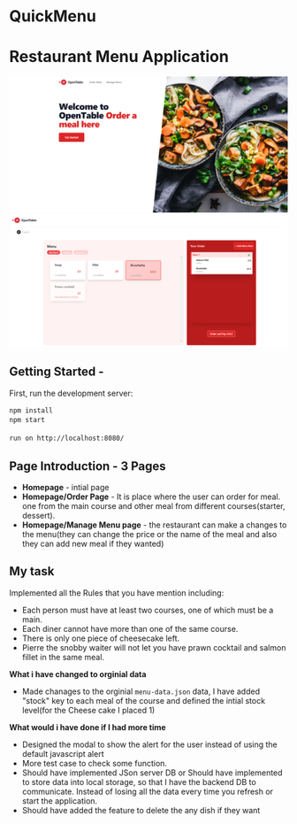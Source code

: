 # QuickMenu
Restaurant Menu Application
====================================
![alt text](https://github.com/suthankumar/QuickMenu/blob/main/homepage.PNG?raw=true)
![alt text](https://github.com/suthankumar/QuickMenu/blob/main/order.PNG?raw=true)
## Getting Started - 

First, run the development server:

```bash
npm install
npm start

run on http://localhost:8080/
```

## Page Introduction - 3 Pages
- **Homepage** - intial page 
- **Homepage/Order Page** - It is place where the user can order for meal. one from the main course and other meal from different courses(starter, dessert).
- **Homepage/Manage Menu page** - the restaurant can make a changes to the menu(they can change the price or the name of the meal and also they can add new meal if they wanted)

## My task
Implemented all the Rules that you have mention including:
- Each person must have at least two courses, one of which must be a main.
- Each diner cannot have more than one of the same course.
- There is only one piece of cheesecake left.
- Pierre the snobby waiter will not let you have prawn cocktail and salmon fillet in the same meal.



**What i have changed to orginial data**
- Made chanages to the orginial `menu-data.json` data,  I have added "stock" key to each meal of the course and defined the intial stock level(for the Cheese cake I placed 1)

**What would i have done if I had more time**
- Designed the modal to show the alert for the user instead of  using the default javascript alert
- More test case to check some function.
- Should have implemented JSon server DB or Should have implemented to store data into local storage,  so that I have the backend DB to communicate. Instead of losing all the data every time you refresh or start the application.
- Should have added the feature to delete the any dish if they want



